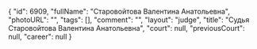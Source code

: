 {
    "id": 6909,
    "fullName": "Старовойтова Валентина Анатольевна",
    "photoURL": "",
    "tags": [],
    "comment": "",
    "layout": "judge",
    "title": "Судья Старовойтова Валентина Анатольевна",
    "court": null,
    "previousCourt": null,
    "career": null
}